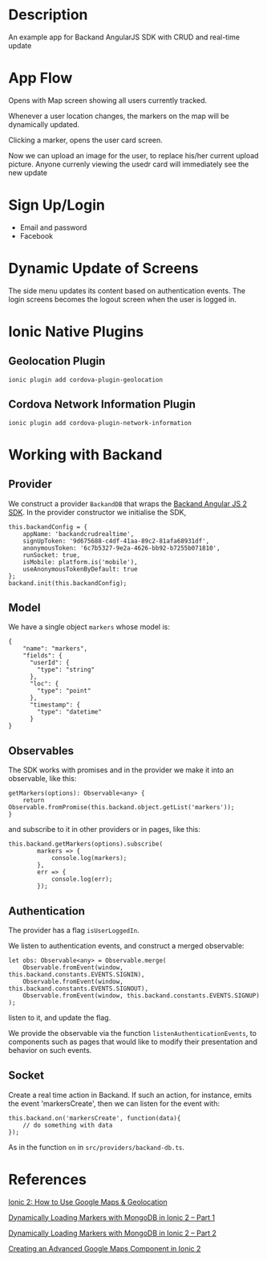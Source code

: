 # Description

An example app for Backand AngularJS SDK with CRUD and real-time update

#  App Flow

Opens with Map screen showing all users currently tracked. 

Whenever a user location changes, the markers on the map will be dynamically updated.

Clicking a marker, opens the user card screen.

Now we can upload an image for the user, to replace his/her current upload picture. Anyone currenly viewing the usedr card will immediately see the new update

# Sign Up/Login

* Email and password
* Facebook

# Dynamic Update of Screens

The side menu updates its content based on authentication events. The login screens becomes the logout screen when the user is logged in.

# Ionic Native Plugins

## Geolocation Plugin

    ionic plugin add cordova-plugin-geolocation

## Cordova Network Information Plugin

    ionic plugin add cordova-plugin-network-information

# Working with Backand

## Provider

We construct a provider `BackandDB` that wraps the [Backand Angular JS 2 SDK](https://github.com/backand/angular2-sdk). In the provider constructor we initialise the SDK, 

    this.backandConfig = {
        appName: 'backandcrudrealtime',
        signUpToken: '9d675688-c4df-41aa-89c2-81afa68931df',
        anonymousToken: '6c7b5327-9e2a-4626-bb92-b7255b071810',
        runSocket: true,
        isMobile: platform.is('mobile'),
        useAnonymousTokenByDefault: true
    };
    backand.init(this.backandConfig);

## Model

We have a single object `markers` whose model is:

    {
        "name": "markers",
        "fields": {
          "userId": {
            "type": "string"
          },
          "loc": {
            "type": "point"
          },
          "timestamp": {
            "type": "datetime"
          }
    }

## Observables
The SDK works with promises and in the provider we make it into an observable, like this:

    getMarkers(options): Observable<any> {      
        return Observable.fromPromise(this.backand.object.getList('markers'));
    }

and subscribe to it in other providers or in pages, like this:

    this.backand.getMarkers(options).subscribe(
            markers => {
                console.log(markers);
            },
            err => {
                console.log(err);   
            });

## Authentication

The provider has a flag `isUserLoggedIn`.

We listen to authentication events, and construct a merged observable:

    let obs: Observable<any> = Observable.merge(
        Observable.fromEvent(window, this.backand.constants.EVENTS.SIGNIN),
        Observable.fromEvent(window, this.backand.constants.EVENTS.SIGNOUT),
        Observable.fromEvent(window, this.backand.constants.EVENTS.SIGNUP)
    );

listen to it, and update the flag. 

We provide the observable via the function `listenAuthenticationEvents`, to components such as pages that would like to modify their presentation and behavior on such events.

## Socket

Create a real time action in Backand. 
If such an action, for instance, emits the event 'markersCreate', then we can listen for the event with:

    this.backand.on('markersCreate', function(data){
        // do something with data
    });

As in the function `on` in `src/providers/backand-db.ts`.

# References

[Ionic 2: How to Use Google Maps & Geolocation](https://www.joshmorony.com/ionic-2-how-to-use-google-maps-geolocation-video-tutorial/)

[Dynamically Loading Markers with MongoDB in Ionic 2 – Part 1](https://www.joshmorony.com/dynamically-loading-markers-with-mongodb-in-ionic-2-part-1/)

[Dynamically Loading Markers with MongoDB in Ionic 2 – Part 2](https://www.joshmorony.com/dynamically-loading-markers-with-mongodb-in-ionic-2-part-2/)

[Creating an Advanced Google Maps Component in Ionic 2](https://www.joshmorony.com/creating-an-advanced-google-maps-component-in-ionic-2/)